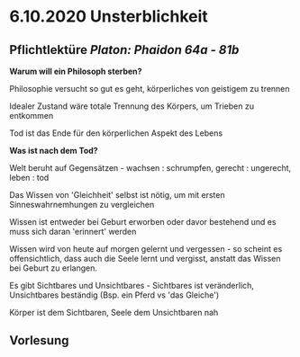 #  6.10.2020 Unsterblichkeit
## Pflichtlektüre *Platon: Phaidon 64a - 81b*
**Warum will ein Philosoph sterben?**

Philosophie versucht so gut es geht, körperliches von geistigem zu trennen

Idealer Zustand wäre totale Trennung des Körpers, um Trieben zu entkommen

Tod ist das Ende für den körperlichen Aspekt des Lebens

**Was ist nach dem Tod?**

Welt beruht auf Gegensätzen - wachsen : schrumpfen, gerecht : ungerecht, leben : tod

Das Wissen von 'Gleichheit' selbst ist nötig, um mit ersten Sinneswahrnemhungen zu vergleichen

Wissen ist entweder bei Geburt erworben oder davor bestehend und es muss sich daran 'erinnert' werden

Wissen wird von heute auf morgen gelernt und vergessen - so scheint es offensichtlich, dass auch die Seele lernt und vergisst, anstatt das Wissen bei Geburt zu erlangen.

Es gibt Sichtbares und Unsichtbares - Sichtbares ist veränderlich, Unsichtbares beständig (Bsp. ein Pferd vs 'das Gleiche')

Körper ist dem Sichtbaren, Seele dem Unsichtbaren nah

## Vorlesung
